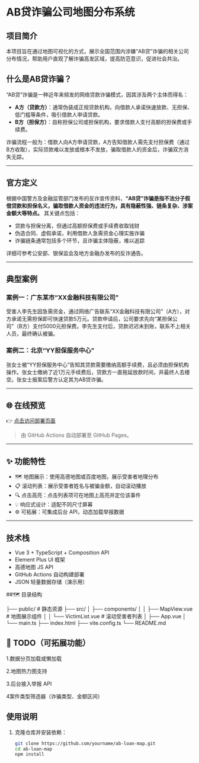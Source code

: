 # AB贷诈骗公司地图分布系统

## 项目简介

本项目旨在通过地图可视化的方式，展示全国范围内涉嫌“AB贷”诈骗的相关公司分布情况，帮助用户直观了解诈骗高发区域，提高防范意识，促进社会共治。

## 什么是AB贷诈骗？

“AB贷”诈骗是一种近年来频发的网络贷款诈骗模式，因其涉及两个主体而得名：

- **A方（贷款方）**：通常伪装成正规贷款机构，向借款人承诺快速放款、无担保、低门槛等条件，吸引借款人申请贷款。
- **B方（担保方）**：自称担保公司或担保机构，要求借款人支付高额的担保费或手续费。

诈骗流程一般为：借款人向A方申请贷款，A方告知借款人需先支付担保费（通过B方收取），实际贷款难以发放或根本不发放，骗取借款人的资金后，诈骗双方消失无踪。

---

## 官方定义

根据中国警方及金融监管部门发布的反诈宣传资料，**“AB贷”诈骗是指不法分子假借贷款和担保名义，骗取借款人资金的违法行为，具有隐蔽性强、链条复杂、涉案金额大等特点。** 其关键点包括：

- 贷款与担保分离，但通过高额担保费或手续费收取钱财
- 伪造合同、虚假承诺，利用借款人急需资金心理实施诈骗
- 诈骗链条通常包括多个环节，且诈骗主体隐蔽，难以追踪

详细可参考公安部、银保监会及地方金融办发布的反诈通告。

---

## 典型案例

### 案例一：广东某市“XX金融科技有限公司”

受害人李先生因急需资金，通过网络广告联系“XX金融科技有限公司”（A方），对方承诺无需担保即可快速贷款5万元。贷款申请后，公司要求先向“某担保公司”（B方）支付5000元担保费。李先生支付后，贷款迟迟未到账，联系不上相关人员，最终确认被骗。

### 案例二：北京“YY担保服务中心”

张女士被“YY担保服务中心”告知其贷款需要缴纳高额手续费，且必须由担保机构操作。张女士缴纳了近1万元手续费后，贷款方一直拖延放款时间，并最终人去楼空。张女士报案后警方认定其为AB贷诈骗。

---

## 🌐 在线预览

👉 [点击访问部署页面](https://herobrinePersson.github.io/ABRoleLoanFraudMap)

> 由 GitHub Actions 自动部署至 GitHub Pages。

---

## ✨ 功能特性

- 🗺️ 地图展示：使用高德地图或百度地图，展示受害者地理分布
- 📋 滚动列表：展示受害者姓名与被骗金额，自动滚动播放
- 🔍 点击高亮：点击列表项可在地图上高亮并定位该事件
- 💡 响应式设计：适配不同尺寸屏幕
- ⚙️ 可拓展：可集成后台 API，动态加载举报数据

---

## 技术栈

- Vue 3 + TypeScript + Composition API  
- Element Plus UI 框架  
- 高德地图 JS API  
- GitHub Actions 自动构建部署  
- JSON 轻量数据存储（演示用）  

##🗺️ 目录结构

├── public/              # 静态资源
├── src/
│   ├── components/
│   │   ├── MapView.vue          # 地图展示组件
│   │   └── VictimList.vue       # 滚动受害者列表
│   ├── App.vue
│   └── main.ts
├── index.html
├── vite.config.ts
└── README.md

## 📌 TODO（可拓展功能）

 1.数据分页加载或懒加载

 2.地图热力图支持

 3.后台接入举报 API

 4案件类型筛选器（诈骗类型、金额区间）




## 使用说明

1. 克隆仓库并安装依赖：

   ```bash
   git clone https://github.com/yourname/ab-loan-map.git
   cd ab-loan-map
   npm install
